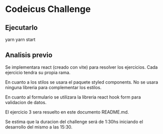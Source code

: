 # Codeicus Challenge

## Ejecutarlo

yarn
yarn start

## Analisis previo

Se implementara react (creado con vite) para resolver los ejercicios. Cada ejercicio tendra su propia rama.

En cuanto a los stilos se usara el paquete styled components. No se usara ninguna libreria para complementar los estilos.

En cuanto al formulario se utilizara la libreria react hook form para validacion de datos.

El ejercicio 3 sera resuelto en este documento README.md.

Se estima que la duracion del challenge será de 1:30hs iniciando el desarrollo del mismo a las 15:30.
